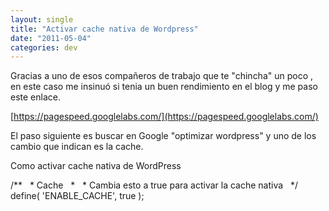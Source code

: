 ```yaml
---
layout: single
title: "Activar cache nativa de Wordpress"
date: "2011-05-04"
categories: dev
---
```


Gracias a uno de esos compañeros de trabajo que te "chincha" un poco , en este caso me insinuó si tenia un buen rendimiento en el blog y me paso este enlace.

[https://pagespeed.googlelabs.com/](https://pagespeed.googlelabs.com/)

El paso siguiente es buscar en Google "optimizar wordpress" y uno de los cambio que indican es la cache.

Como activar cache nativa de WordPress

/\*\*
  \* Cache
  \*
  \* Cambia esto a true para activar la cache nativa
  \*/
 define( 'ENABLE\_CACHE', true );
